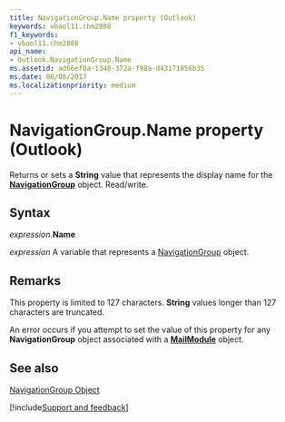 ```yaml
---
title: NavigationGroup.Name property (Outlook)
keywords: vbaol11.chm2888
f1_keywords:
- vbaol11.chm2888
api_name:
- Outlook.NavigationGroup.Name
ms.assetid: ad66ef0a-1348-372a-f98a-d43171856b35
ms.date: 06/08/2017
ms.localizationpriority: medium
---
```



# NavigationGroup.Name property (Outlook)

Returns or sets a **String** value that represents the display name for the **[NavigationGroup](Outlook.NavigationGroup.md)** object. Read/write.


## Syntax

_expression_.**Name**

_expression_ A variable that represents a [NavigationGroup](Outlook.NavigationGroup.md) object.


## Remarks

This property is limited to 127 characters. **String** values longer than 127 characters are truncated.

An error occurs if you attempt to set the value of this property for any **NavigationGroup** object associated with a **[MailModule](Outlook.MailModule.md)** object.


## See also


[NavigationGroup Object](Outlook.NavigationGroup.md)

[!include[Support and feedback](~/includes/feedback-boilerplate.md)]
